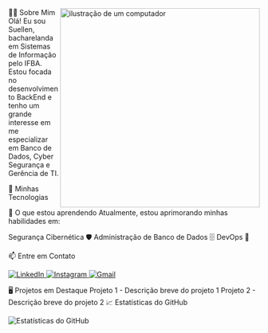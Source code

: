 <img src="https://raw.githubusercontent.com/MicaelliMedeiros/micaellimedeiros/master/image/computer-illustration.png" alt="ilustração de um computador" min-width="400px" max-width="400px" width="400px" align="right">
👩‍💻 Sobre Mim
Olá! Eu sou Suellen, bacharelanda em Sistemas de Informação pelo IFBA. Estou focada no desenvolvimento BackEnd e tenho um grande interesse em me especializar em Banco de Dados, Cyber Segurança e Gerência de TI.

🚀 Minhas Tecnologias

🌱 O que estou aprendendo
Atualmente, estou aprimorando minhas habilidades em:

Segurança Cibernética 🛡️
Administração de Banco de Dados 🗄️
DevOps 🚀

📫 Entre em Contato
<p align="left"> <a href="https://www.linkedin.com/in/suellen-ara%C3%BAjo/" title="LinkedIn"> <img src="https://img.shields.io/badge/-Linkedin-0e76a8?style=flat-square&logo=Linkedin&logoColor=white" alt="LinkedIn"/> </a> <a href="https://www.instagram.com/iamsuaraujo/" title="Instagram"> <img src="https://img.shields.io/badge/-Instagram-DF0174?style=flat-square&labelColor=DF0174&logo=instagram&logoColor=white" alt="Instagram"/> </a> <a href="mailto:suellenaraujocosta@gmail.com" title="Gmail"> <img src="https://img.shields.io/badge/-Gmail-FF0000?style=flat-square&labelColor=FF0000&logo=gmail&logoColor=white" alt="Gmail"/> </a> </p>

🖥️ Projetos em Destaque
Projeto 1 - Descrição breve do projeto 1
Projeto 2 - Descrição breve do projeto 2
📈 Estatísticas do GitHub
<p align="left"> <img src="https://github-readme-stats.vercel.app/api?username=SEUUSERNAME&show_icons=true&theme=radical" alt="Estatísticas do GitHub" /> </p>
